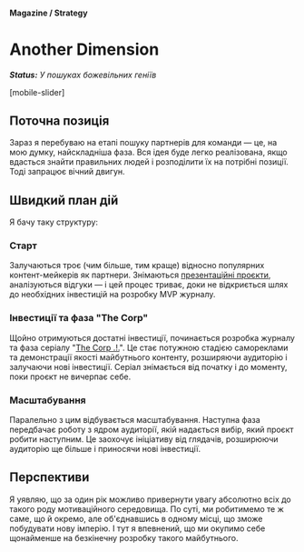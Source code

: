 #### Magazine / Strategy

# Another Dimension

***Status:** У пошуках божевільних геніїв*

[mobile-slider]

## Поточна позиція

Зараз я перебуваю на етапі пошуку партнерів для команди — це, на мою думку, найскладніша фаза. Вся ідея буде легко реалізована, якщо вдасться знайти правильних людей і розподілити їх на потрібні позиції. Тоді запрацює вічний двигун.

## Швидкий план дій

Я бачу таку структуру:

### Старт

Залучаються троє (чим більше, тим краще) відносно популярних контент-мейкерів як партнери. Знімаються [презентаційні проєкти](/self-presentation), аналізуються відгуки — і цей процес триває, доки не відкриється шлях до необхідних інвестицій на розробку MVP журналу.

### Інвестиції та фаза "The Corp"

Щойно отримуються достатні інвестиції, починається розробка журналу та фаза серіалу "[The Corp .!.](/the-corp)". Це стає потужною стадією самореклами та демонстрації якості майбутнього контенту, розширяючи аудиторію і залучаючи нові інвестиції. Серіал знімається від початку і до моменту, поки проєкт не вичерпає себе.

### Масштабування

Паралельно з цим відбувається масштабування. Наступна фаза передбачає роботу з ядром аудиторії, якій надається вибір, який проєкт робити наступним. Це заохочує ініціативу від глядачів, розширюючи аудиторію ще більше і приносячи нові інвестиції.

## Перспективи

Я уявляю, що за один рік можливо привернути увагу абсолютно всіх до такого роду мотиваційного середовища. По суті, ми робитимемо те ж саме, що й окремо, але об'єднавшись в одному місці, що зможе побудувати нову імперію. І тут я впевнений, що ми окупимо себе щонайменше на безкінечну розробку такого майбутнього.
